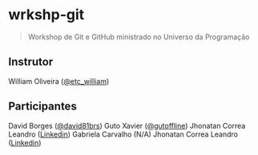 # wrkshp-git

> Workshop de Git e GitHub ministrado no Universo da Programação

## Instrutor

William Oliveira ([@etc_william](https://twitter.com/etc_william))

## Participantes

David Borges ([@david81brs](https://twitter.com/david81brs))
Guto Xavier ([@gutoffline](https://instagram.com/gutoffline))
Jhonatan Correa Leandro ([Linkedin](https://www.linkedin.com/in/jhonatancorrealeandro/))
Gabriela Carvalho (N/A)
Jhonatan Correa Leandro ([Linkedin](https://www.linkedin.com/in/jhonatancorrealeandro/))

